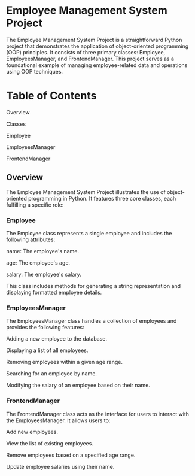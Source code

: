 # Employee Management System Project

The Employee Management System Project is a straightforward Python project that demonstrates the application of object-oriented programming (OOP) principles. It consists of three primary classes: Employee, EmployeesManager, and FrontendManager. This project serves as a foundational example of managing employee-related data and operations using OOP techniques.

# Table of Contents
Overview

Classes

Employee

EmployeesManager

FrontendManager

## Overview
The Employee Management System Project illustrates the use of object-oriented programming in Python. It features three core classes, each fulfilling a specific role:

### Employee
The Employee class represents a single employee and includes the following attributes:

name: The employee's name.

age: The employee's age.

salary: The employee's salary.

This class includes methods for generating a string representation and displaying formatted employee details.

### EmployeesManager
The EmployeesManager class handles a collection of employees and provides the following features:

Adding a new employee to the database.

Displaying a list of all employees.

Removing employees within a given age range.

Searching for an employee by name.

Modifying the salary of an employee based on their name.

### FrontendManager
The FrontendManager class acts as the interface for users to interact with the EmployeesManager. It allows users to:

Add new employees.

View the list of existing employees.

Remove employees based on a specified age range.

Update employee salaries using their name.

